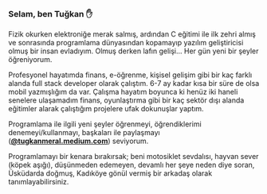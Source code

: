 ### Selam, ben Tuğkan :hand:
Fizik okurken elektroniğe merak salmış, ardından C eğitimi ile ilk zehri almış ve sonrasında programlama dünyasından kopamayıp yazılım geliştiricisi olmuş bir insan evladıyım. Olmuş derken lafın gelişi... Her gün yeni bir şeyler öğreniyorum.

Profesyonel hayatımda finans, e-öğrenme, kişisel gelişim gibi bir kaç farklı alanda full stack developer olarak çalıştım. 6-7 ay kadar kısa bir süre de olsa mobil yazmışlığım da var. Çalışma hayatım boyunca ki henüz iki haneli senelere ulaşamadım finans, oyunlaştırma gibi bir kaç sektör dışı alanda eğitimler alarak çalıştığım projelere ufak dokunuşlar yaptım. 

Programlama ile ilgili yeni şeyler öğrenmeyi, öğrendiklerimi denemeyi/kullanmayı, başkaları ile paylaşmayı (**[@tugkanmeral.medium.com](https://tugkanmeral.medium.com/)**) seviyorum. 

Programlamayı bir kenara bırakırsak; beni motosiklet sevdalısı, hayvan sever (köpek aşığı), düşünmeden edemeyen, devamlı her şeye neden diye soran, Üsküdarda doğmuş, Kadıköye gönül vermiş bir arkadaş olarak tanımlayabilirsiniz.
